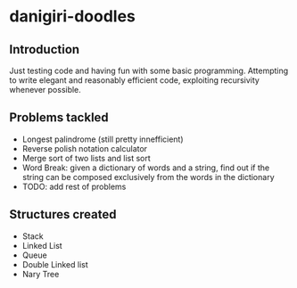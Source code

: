 danigiri-doodles
================

Introduction
------------

Just testing code and having fun with some basic programming.
Attempting to write elegant and reasonably efficient code, exploiting recursivity whenever possible.

Problems tackled
----------------

* Longest palindrome (still pretty innefficient)
* Reverse polish notation calculator
* Merge sort of two lists and list sort
* Word Break: given a dictionary of words and a string, find out if the string can be composed exclusively from the words in the dictionary
* TODO: add rest of problems


Structures created
------------------

* Stack
* Linked List
* Queue
* Double Linked list
* Nary Tree
